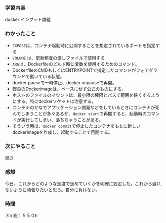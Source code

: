 ### 学習内容
docker インプット課題
### わかったこと
- `EXPOSE`は、コンテナ起動時に公開することを想定されているポートを指定する
- `VOLUME` は、更新頻度の激しファイルで使用する
- `ARG`は、Dockerfileのビルド時に変数を使用するためのコマンド。
- DockerfileのCMDもしくはENTRYPOINTで指定したコマンドがフォアグラウンドで動いている状態。
- docker pauseで一時停止、docker unpauseで再開。
- 野良のDockerimageは、ベースにせず公式のものにする。
- ホストのファイルのマウントは、最小限の権限とパスで範囲を狭くするようにする。特にdockerソケットは注意する。
- コンテナのかなでアプリケーション開発などをしているときにコンテナが死んでしまうことが多々あるが、`docker start`で再開すると、起動時のコマンドが実行してしまい、落ちちゃうことがある。
- そういう時は、`docker commit`で停止したコンテナをもとに新しいdockerimageを作成し、起動することで再開する。
### 次にやること
続き
### 感想
今日、これからどのような進度で進めていくかを明確に設定した。これから遅れないように頑張りたいと思う。自分に負けない。
### 時間
３h
総：５５０h
